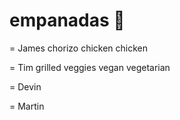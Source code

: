 # empanadas 🥟

= James
chorizo 
chicken
chicken

= Tim
grilled veggies
vegan
vegetarian

= Devin

= Martin
